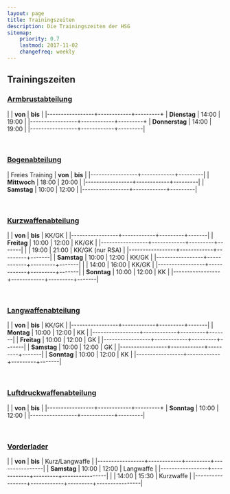 ```yaml
---
layout: page
title: Trainingszeiten
description: Die Trainingszeiten der HSG
sitemap:
    priority: 0.7
    lastmod: 2017-11-02
    changefreq: weekly
---
```


## Trainingszeiten


### [Armbrustabteilung](../abteilungen/armbrust)

|                 |   **von**  | **bis** |
|-----------------+------------+---------+
| **Dienstag**    |    14:00   |  19:00  |
|-----------------+------------+---------+
| **Donnerstag**  |    14:00   |  19:00  |
|-----------------+------------+---------|

<br>

### [Bogenabteilung](../abteilungen/bogen)

| Freies Training |   **von**  | **bis** |
|-----------------+------------+---------|
| **Mittwoch**    |    18:00   |  20:00  |
|-----------------+------------+---------|
| **Samstag**     |    10:00   |  12:00  |
|-----------------+------------+---------|

<br>

### [Kurzwaffenabteilung](../abteilungen/kurzwaffen)

|                 |   **von**  | **bis** | KK/GK |
|-----------------+------------+---------+-------|
| **Freitag**     |    10:00   |  12:00  | KK/GK |
|-----------------+------------+---------+-------|
|                 |    19:00   |  21:00  | KK/GK (nur RSA) |
|-----------------+------------+---------+-------|
| **Samstag**     |    10:00   |  12:00  | KK/GK |
|-----------------+------------+---------+-------|
|                 |    14:00   |  16:00  | KK/GK |
|-----------------+------------+---------+-------|
| **Sonntag**     |    10:00   |  12:00  | KK    |
|-----------------+------------+---------+-------|

<br>

### [Langwaffenabteilung](../abteilungen/langwaffen)

|                 |   **von**  | **bis** | KK/GK |
|-----------------+------------+---------+-------|
| **Montag**      |    10:00   |  12:00  | KK    |
|-----------------+------------+---------+-------|
| **Freitag**     |    10:00   |  12:00  | GK    |
|-----------------+------------+---------+-------|
| **Samstag**     |    10:00   |  12:00  | GK    |
|-----------------+------------+---------+-------|
| **Sonntag**     |    10:00   |  12:00  | KK    |
|-----------------+------------+---------+-------|

<br>

### [Luftdruckwaffenabteilung](../abteilungen/luftdruck)

|                 |   **von**  | **bis** |
|-----------------+------------+---------+
| **Sonntag**     |    10:00   |  12:00  |
|-----------------+------------+---------|

<br>

### [Vorderlader](../abteilungen/vorderlader)


|                 |   **von**  | **bis** | Kurz/Langwaffe |
|-----------------+------------+---------+----------------|
| **Samstag**     |    10:00   |  12:00  | Langwaffe      |
|-----------------+------------+---------+----------------|
|                 |    14:00   |  15:30  | Kurzwaffe      |
|-----------------+------------+---------+----------------|
